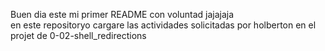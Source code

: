 Buen dia este mi primer README con voluntad jajajaja</br>
en este repositoryo cargare las actividades solicitadas por holberton en el  projet de 0-02-shell_redirections